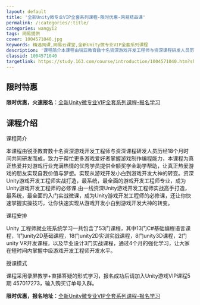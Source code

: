 ```yaml
---
layout: default
title: '全新Unity微专业VIP全套系列课程-限时优惠-网易精品课'
permalink: /:categories/:title/
categories: wangyi2
tags: 网易提供
cover: 1004571040.jpg
keywords: 精选网课,网易云课堂,全新Unity微专业VIP全套系列课程
description: '课程简介本课程由锐亚教育数十名资深游戏开发工程师与资深课程研发人员历经18个月时间共同研发而成，致力于帮忙更多游戏爱好者'
classid: 1004571040
targetlink: https://study.163.com/course/introduction/1004571040.htm?share=1&shareId=1025206652&utm_campaign=share&utm_medium=iphoneShare&utm_source=&utm_u=1025206652
---
```


## 限时特惠

**限时优惠，火速报名**：[全新Unity微专业VIP全套系列课程-报名学习](https://study.163.com/course/introduction/1004571040.htm?share=1&shareId=1025206652&utm_campaign=share&utm_medium=iphoneShare&utm_source=&utm_u=1025206652)

## 课程介绍

课程简介

   本课程由锐亚教育数十名资深游戏开发工程师与资深课程研发人员历经18个月时间共同研发而成，致力于帮忙更多游戏爱好者掌握游戏制作编程能力，本课程为真正热爱并对游戏行业充满热情的优秀学员提供全额奖学金助学帮助，让真正热爱游戏的朋友实现自我价值与梦想。实现从游戏开发小白到游戏开发大神的转变。资深Unity游戏开发工程师实战打造，最系统，最全面的游戏开发工程师专业，成为Unity游戏开发工程师的必修课.由一线资深Unity游戏开发工程师实战高手打造，最系统，最全面的入门实战微课，成为Unity游戏开发工程师的必修课，还让你快速掌握实操技巧，让你快速实现从游戏开发小白到游戏开发大神的转变。



课程安排

  Unity 工程师就业班系统学习一共包含了53门课程，其中13门C#基础编程语言课程，1门unity2D基础课程，18门unity2D实训实战课程，8门unity3D课程，2门unity VR开发课程，以及毕业设计3门实战课程，通过4个月的强化学习，让大家在短时间内掌握中级游戏开发工程师开发水平。



授课模式

  课程采用录屏教学+直播答疑的形式学习，报名成功后请加入Unity游戏VIP课程5期 457017273，输入购买订单号入群。

**限时优惠，报名地址**：[全新Unity微专业VIP全套系列课程-报名学习](https://study.163.com/course/introduction/1004571040.htm?share=1&shareId=1025206652&utm_campaign=share&utm_medium=iphoneShare&utm_source=&utm_u=1025206652)

